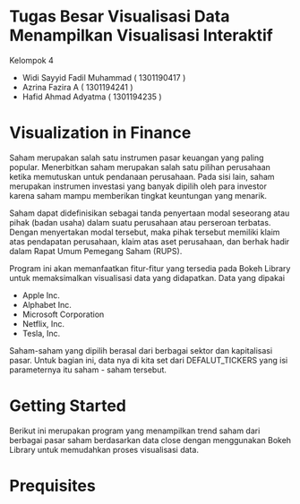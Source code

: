 # Tugas Besar Visualisasi Data Menampilkan Visualisasi Interaktif

Kelompok 4

- Widi Sayyid Fadil Muhammad ( 1301190417 )
- Azrina Fazira A ( 1301194241 )
- Hafid Ahmad Adyatma ( 1301194235 )

# Visualization in Finance
Saham merupakan salah satu instrumen pasar keuangan yang paling popular. Menerbitkan saham merupakan salah satu pilihan perusahaan ketika memutuskan untuk pendanaan perusahaan. Pada sisi lain, saham merupakan instrumen investasi yang banyak dipilih oleh para investor karena saham mampu memberikan tingkat keuntungan yang menarik.

Saham dapat didefinisikan sebagai tanda penyertaan modal seseorang atau pihak (badan usaha) dalam suatu perusahaan atau perseroan terbatas. Dengan menyertakan modal tersebut, maka pihak tersebut memiliki klaim atas pendapatan perusahaan, klaim atas aset perusahaan, dan berhak hadir dalam Rapat Umum Pemegang Saham (RUPS).

Program ini akan memanfaatkan fitur-fitur yang tersedia pada Bokeh Library untuk memaksimalkan visualisasi data yang didapatkan.
Data yang dipakai
- Apple Inc. 
- Alphabet Inc.
- Microsoft Corporation
- Netflix, Inc.
- Tesla, Inc.

Saham-saham yang dipilih berasal dari berbagai sektor dan kapitalisasi pasar. Untuk bagian ini, data nya di kita set dari DEFALUT_TICKERS yang isi parameternya itu saham - saham tersebut.


# Getting Started
Berikut ini merupakan program yang menampilkan trend saham dari berbagai pasar saham berdasarkan data close dengan menggunakan Bokeh Library untuk memudahkan proses visualisasi data.

# Prequisites








